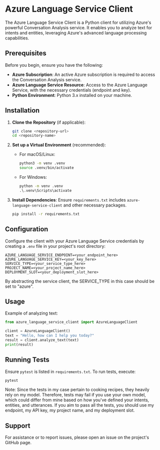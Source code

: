 # Azure Language Service Client

The Azure Language Service Client is a Python client for utilizing Azure's powerful Conversation Analysis service.
It enables you to analyze text for intents and entities, leveraging Azure's advanced language processing capabilities.

## Prerequisites

Before you begin, ensure you have the following:

- **Azure Subscription**: An active Azure subscription is required to access the Conversation Analysis service.
- **Azure Language Service Resource**: Access to the Azure Language Service, with the necessary credentials (endpoint
  and key).
- **Python Environment**: Python 3.x installed on your machine.

## Installation

1. **Clone the Repository** (if applicable):
   ```bash
   git clone <repository-url>
   cd <repository-name>
   ```

2. **Set up a Virtual Environment** (recommended):
    - For macOS/Linux:
      ```bash
      python3 -m venv .venv
      source .venv/bin/activate
      ```
    - For Windows:
      ```cmd
      python -m venv .venv
      .\.venv\Scripts\activate
      ```

3. **Install Dependencies**:
   Ensure `requirements.txt` includes `azure-language-service-client` and other necessary packages.
   ```bash
   pip install -r requirements.txt
   ```

## Configuration

Configure the client with your Azure Language Service credentials by creating a `.env` file in your project's root
directory:

```plaintext
AZURE_LANGUAGE_SERVICE_ENDPOINT=<your_endpoint_here>
AZURE_LANGUAGE_SERVICE_KEY=<your_key_here>
SERVICE_TYPE=<your_service_type_here>
PROJECT_NAME=<your_project_name_here>
DEPLOYMENT_SLOT=<your_deployment_slot_here>
```

By abstracting the service client, the SERVICE_TYPE in this case should be set to "azure".

## Usage

Example of analyzing text:

```python
from azure_language_service_client import AzureLanguageClient

client = AzureLanguageClient()
text = "Hello, how can I help you today?"
result = client.analyze_text(text)
print(result)
```

## Running Tests

Ensure `pytest` is listed in `requirements.txt`. To run tests, execute:

```bash
pytest
```

Note: Since the tests in my case pertain to cooking recipes, they heavily rely on my model. Therefore, tests may fail if
you use your own model, which could differ from mine based on how you've defined your intents, entities, and utterances.
If you aim to pass all the tests, you should use my endpoint, my API key, my project name, and my deployment slot.

## Support

For assistance or to report issues, please open an issue on the project's GitHub page.

